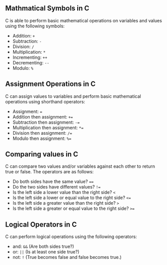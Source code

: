 ## Mathmatical Symbols in C

C is able to perform basic mathematical operations on variables and values using the following symbols:

- Addition: `+`
- Subtraction: `-`
- Division: `/`
- Multiplication: `*`
- Incrementing: `++`
- Decrementing: `--`
- Modulo: `%`

## Assignment Operations in C

C can assign values to variables and perform basic mathematical operations using shorthand operators:

- Assignment: `=`
- Addition then assignment: `+=`
- Subtraction then assignment: `-=`
- Multiplication then assignment: `*=`
- Division then assignment: `/=`
- Modulo then assignment: `%=`

## Comparing values in C

C can compare two values and/or variables against each other to return true or false. The operators are as follows:

- Do both sides have the same value? `==`
- Do the two sides have different values? `!=`
- Is the left side a lower value than the right side? `<`
- Is the left side a lower or equal value to the right side? `<=`
- Is the left side a greater value than the right side? `>`
- Is the left side a greater or equal value to the right side? `>=`

## Logical Operators in C

C can perform logical operations using the following operators:

- and: `&&` (Are both sides true?)
- or: `||` (Is at least one side true?)
- not: `!` (True becomes false and false becomes true.)
